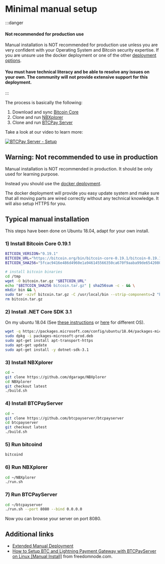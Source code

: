# Minimal manual setup

:::danger
#### Not recommended for production use

Manual installation is NOT recommended for production use unless you are very confident with your Operating System and Bitcoin security expertise. If you are unsure use the docker deployment or one of the other [deployment options](./Deployment.md).

#### You must have technical literacy and be able to resolve any issues on your own. The community will not provide extensive support for this deployment.
:::

The process is basically the following:

1. Download and sync [Bitcoin Core](https://bitcoincore.org)
2. Clone and run [NBXplorer](https://github.com/dgarage/NBxplorer)
3. Clone and run [BTCPay Server](https://github.com/btcpayserver/btcpayserver)

Take a look at our video to learn more:

[![BTCPay Server - Setup](http://img.youtube.com/vi/Xo_vApXTZBU/mqdefault.jpg)](http://www.youtube.com/watch?v=Xo_vApXTZBU "BTCPay - Setup")

## Warning: Not recommended to use in production

Manual installation is NOT recommended in production. It should be only used for learning purpose.

Instead you should use the [docker deployment](https://github.com/btcpayserver/btcpayserver-docker).

The docker deployment will provide you easy update system and make sure that all moving parts are wired correctly without any technical knowledge. It will also setup HTTPS for you.

## Typical manual installation

This steps have been done on Ubuntu 18.04, adapt for your own install.


### 1) Install Bitcoin Core 0.19.1

```bash
BITCOIN_VERSION="0.19.1"
BITCOIN_URL="https://bitcoin.org/bin/bitcoin-core-0.19.1/bitcoin-0.19.1-x86_64-linux-gnu.tar.gz"
BITCOIN_SHA256="5fcac9416e486d4960e1a946145566350ca670f9aaba99de6542080851122e4c"

# install bitcoin binaries
cd /tmp
wget -O bitcoin.tar.gz "$BITCOIN_URL"
echo "$BITCOIN_SHA256 bitcoin.tar.gz" | sha256sum -c - && \
mkdir bin && \
sudo tar -xzvf bitcoin.tar.gz -C /usr/local/bin --strip-components=2 "bitcoin-$BITCOIN_VERSION/bin/bitcoin-cli" "bitcoin-$BITCOIN_VERSION/bin/bitcoind"
rm bitcoin.tar.gz
```

### 2) Install .NET Core SDK 3.1
On my ubuntu 18.04 (See [these instructions](https://docs.microsoft.com/en-us/dotnet/core/install/linux-package-manager-ubuntu-1804) or [here](https://dotnet.microsoft.com/download) for different OS).

```bash
wget -q https://packages.microsoft.com/config/ubuntu/18.04/packages-microsoft-prod.deb
sudo dpkg -i packages-microsoft-prod.deb
sudo apt-get install apt-transport-https
sudo apt-get update
sudo apt-get install -y dotnet-sdk-3.1
```

### 3) Install NBXplorer

```bash
cd ~
git clone https://github.com/dgarage/NBXplorer
cd NBXplorer
git checkout latest
./build.sh
```

### 4) Install BTCPayServer

```bash
cd ~
git clone https://github.com/btcpayserver/btcpayserver
cd btcpayserver
git checkout latest
./build.sh
```

### 5) Run bitcoind

```bash
bitcoind
```

### 6) Run NBXplorer

```bash
cd ~/NBXplorer
./run.sh
```

### 7) Run BTCPayServer

```bash
cd ~/btcpayserver
./run.sh --port 8080 --bind 0.0.0.0
```

Now you can browse your server on port 8080.

## Additional links

* [Extended Manual Deployment](./ManualDeploymentExtended.md)
* [How to Setup BTC and Lightning Payment Gateway with BTCPayServer on Linux [Manual Install]](https://freedomnode.com/blog/114/how-to-setup-btc-and-lightning-payment-gateway-with-btcpayserver-on-linux-manual-install) from freedomnode.com.
